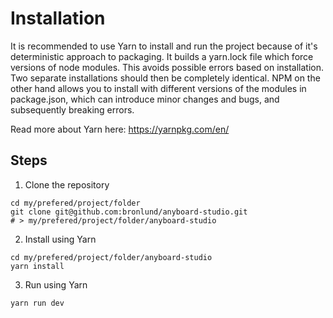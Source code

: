 # Installation
It is recommended to use Yarn to install and run the project because of it's deterministic approach to packaging. It builds a yarn.lock file which force versions of node modules. This avoids possible errors based on installation. Two separate installations should then be completely identical. NPM on the other hand allows you to install with different versions of the modules in package.json, which can introduce minor changes and bugs, and subsequently breaking errors. 

Read more about Yarn here: https://yarnpkg.com/en/

## Steps
1. Clone the repository
```shell
cd my/prefered/project/folder
git clone git@github.com:bronlund/anyboard-studio.git
# > my/prefered/project/folder/anyboard-studio
```
2. Install using Yarn
```shell
cd my/prefered/project/folder/anyboard-studio
yarn install
```
3. Run using Yarn
```shell
yarn run dev
```
